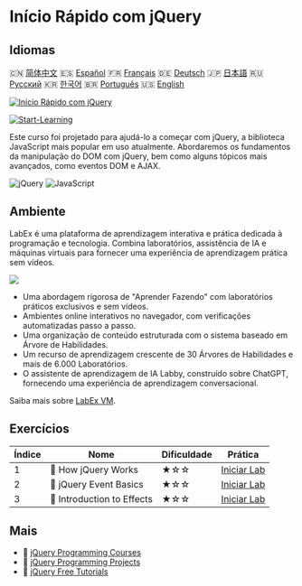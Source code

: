# Início Rápido com jQuery

## Idiomas

🇨🇳 [简体中文](README_zh.md) 🇪🇸 [Español](README_es.md) 🇫🇷 [Français](README_fr.md) 🇩🇪 [Deutsch](README_de.md) 🇯🇵 [日本語](README_ja.md) 🇷🇺 [Русский](README_ru.md) 🇰🇷 [한국어](README_ko.md) 🇧🇷 [Português](README_pt.md) 🇺🇸 [English](README.md) 

[![Início Rápido com jQuery](https://cover-creator.labex.io/quick-start-with-jquery.png?lang=pt)](https://labex.io/pt/courses/quick-start-with-jquery)

[![Start-Learning](https://img.shields.io/badge/Start-Learning-whitesmoke?style=for-the-badge)](https://labex.io/pt/courses/quick-start-with-jquery)

Este curso foi projetado para ajudá-lo a começar com jQuery, a biblioteca JavaScript mais popular em uso atualmente. Abordaremos os fundamentos da manipulação do DOM com jQuery, bem como alguns tópicos mais avançados, como eventos DOM e AJAX.

![jQuery](https://img.shields.io/badge/jQuery-whitesmoke?style=for-the-badge&logo=jquery)
![JavaScript](https://img.shields.io/badge/JavaScript-whitesmoke?style=for-the-badge&logo=javascript)


## Ambiente

LabEx é uma plataforma de aprendizagem interativa e prática dedicada à programação e tecnologia. Combina laboratórios, assistência de IA e máquinas virtuais para fornecer uma experiência de aprendizagem prática sem vídeos.

![](https://tutorial-screenshot.getvm.io/images/vm-1725247253.png)

- Uma abordagem rigorosa de "Aprender Fazendo" com laboratórios práticos exclusivos e sem vídeos.
- Ambientes online interativos no navegador, com verificações automatizadas passo a passo.
- Uma organização de conteúdo estruturada com o sistema baseado em Árvore de Habilidades.
- Um recurso de aprendizagem crescente de 30 Árvores de Habilidades e mais de 6.000 Laboratórios.
- O assistente de aprendizagem de IA Labby, construído sobre ChatGPT, fornecendo uma experiência de aprendizagem conversacional.

Saiba mais sobre [LabEx VM](https://support.labex.io/using-labex/virtual-machine).

## Exercícios

|   Índice | Nome                       | Dificuldade   | Prática                                                                                                       |
|----------|----------------------------|---------------|---------------------------------------------------------------------------------------------------------------|
|        1 | 📖 How jQuery Works        | ★☆☆           | <a target='_blank' href='https://labex.io/pt/tutorials/jquery-how-jquery-works-153752'>Iniciar Lab</a>        |
|        2 | 📖 jQuery Event Basics     | ★☆☆           | <a target='_blank' href='https://labex.io/pt/tutorials/jquery-jquery-event-basics-153789'>Iniciar Lab</a>     |
|        3 | 📖 Introduction to Effects | ★☆☆           | <a target='_blank' href='https://labex.io/pt/tutorials/jquery-introduction-to-effects-153791'>Iniciar Lab</a> |

## Mais

- 🔗 [jQuery Programming Courses](https://github.com/labex-labs/awesome-programming-courses)
- 🔗 [jQuery Programming Projects](https://github.com/labex-labs/awesome-programming-projects)
- 🔗 [jQuery Free Tutorials](https://github.com/labex-labs/jquery-free-tutorials)

